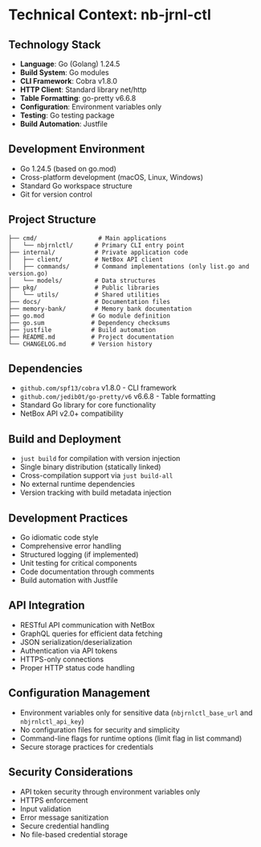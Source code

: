 # Technical Context: nb-jrnl-ctl

## Technology Stack
- **Language**: Go (Golang) 1.24.5
- **Build System**: Go modules
- **CLI Framework**: Cobra v1.8.0
- **HTTP Client**: Standard library net/http
- **Table Formatting**: go-pretty v6.6.8
- **Configuration**: Environment variables only
- **Testing**: Go testing package
- **Build Automation**: Justfile

## Development Environment
- Go 1.24.5 (based on go.mod)
- Cross-platform development (macOS, Linux, Windows)
- Standard Go workspace structure
- Git for version control

## Project Structure
```
├── cmd/                 # Main applications
│   └── nbjrnlctl/      # Primary CLI entry point
├── internal/           # Private application code
│   ├── client/         # NetBox API client
│   ├── commands/       # Command implementations (only list.go and version.go)
│   └── models/         # Data structures
├── pkg/                # Public libraries
│   └── utils/          # Shared utilities
├── docs/               # Documentation files
├── memory-bank/        # Memory bank documentation
├── go.mod             # Go module definition
├── go.sum             # Dependency checksums
├── justfile           # Build automation
├── README.md          # Project documentation
└── CHANGELOG.md       # Version history
```

## Dependencies
- `github.com/spf13/cobra` v1.8.0 - CLI framework
- `github.com/jedib0t/go-pretty/v6` v6.6.8 - Table formatting
- Standard Go library for core functionality
- NetBox API v2.0+ compatibility

## Build and Deployment
- `just build` for compilation with version injection
- Single binary distribution (statically linked)
- Cross-compilation support via `just build-all`
- No external runtime dependencies
- Version tracking with build metadata injection

## Development Practices
- Go idiomatic code style
- Comprehensive error handling
- Structured logging (if implemented)
- Unit testing for critical components
- Code documentation through comments
- Build automation with Justfile

## API Integration
- RESTful API communication with NetBox
- GraphQL queries for efficient data fetching
- JSON serialization/deserialization
- Authentication via API tokens
- HTTPS-only connections
- Proper HTTP status code handling

## Configuration Management
- Environment variables only for sensitive data (`nbjrnlctl_base_url` and `nbjrnlctl_api_key`)
- No configuration files for security and simplicity
- Command-line flags for runtime options (limit flag in list command)
- Secure storage practices for credentials

## Security Considerations
- API token security through environment variables only
- HTTPS enforcement
- Input validation
- Error message sanitization
- Secure credential handling
- No file-based credential storage
